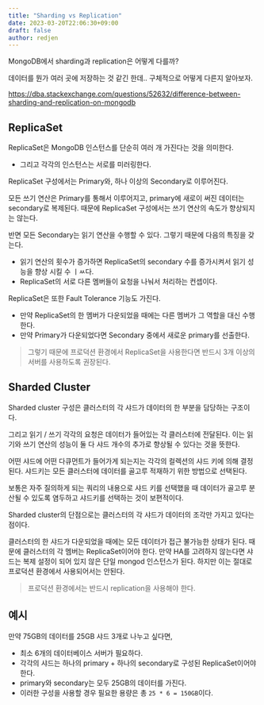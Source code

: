 ```yaml
---
title: "Sharding vs Replication"
date: 2023-03-20T22:06:30+09:00
draft: false
author: redjen
---
```


MongoDB에서 sharding과 replication은 어떻게 다를까?

데이터를 뭔가 여러 곳에 저장하는 것 같긴 한데.. 구체적으로 어떻게 다른지 알아보자.

https://dba.stackexchange.com/questions/52632/difference-between-sharding-and-replication-on-mongodb

## ReplicaSet

ReplicaSet은 MongoDB 인스턴스를 단순히 여러 개 가진다는 것을 의미한다.
- 그리고 각각의 인스턴스는 서로를 미러링한다.

ReplicaSet 구성에서는 Primary와, 하나 이상의 Secondary로 이루어진다.

모든 쓰기 연산은 Primary를 통해서 이루어지고, primary에 새로이 써진 데이터는 secondary로 복제된다. 때문에 ReplicaSet 구성에서는 쓰기 연산의 속도가 향상되지는 않는다.

반면 모든 Secondary는 읽기 연산을 수행할 수 있다. 그렇기 때문에 다음의 특징을 갖는다.
- 읽기 연산의 횟수가 증가하면 ReplicaSet의 secondary 수를 증가시켜서 읽기 성능을 향상 시킬 수 ㅣㅆ다.
- ReplicaSet의 서로 다른 멤버들이 요청을 나눠서 처리하는 컨셉이다.

ReplicaSet은 또한 Fault Tolerance 기능도 가진다.
- 만약 ReplicaSet의 한 멤버가 다운되었을 때에는 다른 멤버가 그 역할을 대신 수행한다.
- 만약 Primary가 다운되었다면 Secondary 중에서 새로운 primary를 선출한다.

> 그렇기 때문에 프로덕션 환경에서 ReplicaSet을 사용한다면 반드시 3개 이상의 서버를 사용하도록 권장된다. 

## Sharded Cluster

Sharded cluster 구성은 클러스터의 각 샤드가 데이터의 한 부분을 담당하는 구조이다.

그리고 읽기 / 쓰기 각각의 요청은 데이터가 들어있는 각 클러스터에 전달된다. 이는 읽기와 쓰기 연산의 성능이 둘 다 샤드 개수의 추가로 향상될 수 있다는 것을 뜻한다.

어떤 샤드에 어떤 다큐먼트가 들어가게 되는지는 각각의 컬렉션의 샤드 키에 의해 결정된다. 샤드키는 모든 클러스터에 데이터를 골고루 적재하기 위한 방법으로 선택된다. 

보통은 자주 질의하게 되는 쿼리의 내용으로 샤드 키를 선택했을 때 데이터가 골고루 분산될 수 있도록 염두하고 샤드키를 선택하는 것이 보편적이다.

Sharded cluster의 단점으로는 클러스터의 각 샤드가 데이터의 조각만 가지고 있다는 점이다.

클러스터의 한 샤드가 다운되었을 때에는 모든 데이터가 접근 불가능한 상태가 된다.
때문에 클러스터의 각 멤버는 ReplicaSet이어야 한다. 만약 HA를 고려하지 않는다면 샤드는 복제 설정이 되어 있지 않은 단일 mongod 인스턴스가 된다. 하지만 이는 절대로 프로덕션 환경에서 사용되어서는 안된다.

> 프로덕션 환경에서는 반드시 replication을 사용해야 한다.

## 예시

만약 75GB의 데이터를 25GB 샤드 3개로 나누고 싶다면,
- 최소 6개의 데이터베이스 서버가 필요하다.
- 각각의 샤드는 하나의 primary + 하나의 secondary로 구성된 ReplicaSet이어야 한다.
- primary와 secondary는 모두 25GB의 데이터를 가진다.
- 이러한 구성을 사용할 경우 필요한 용량은 총 `25 * 6 = 150GB`이다.


